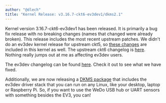 ```yaml
---
author: "@dlech"
title: "Kernel Release: v3.16.7-ckt6-ev3dev1/dkms2.1"
---
```


Kernel version 3.16.7-ckt6-ev3dev1 has been released. It is primarily a bug fix
release with no breaking changes (names that changed were already broken). This
release includes the most recent upstream patches. We didn't do an ev3dev kernel
release for upstream ckt5, so [these changes][ckt5-changelog] are included in
this kernel as well. The upstream ckt6 changelog is [here][ckt6-changelog].
Nothing really jumps out at me as affecting ev3dev users.

The ev3dev changelog can be found [here][ev3dev-changelog]. Check it out to see
what we have fixed.

Additionally, we are now releasing a [DKMS package] that includes the ev3dev driver
stack that you can run on any Linux, like your desktop, laptop or Raspberry Pi.
So, if you want to use the WeDo USB hub or UART sensors with something besides
the EV3, you can!

[ckt5-changelog]: https://lists.ubuntu.com/archives/kernel-team/2015-February/053889.html
[ckt6-changelog]: https://lists.ubuntu.com/archives/kernel-team/2015-February/054254.html
[ev3dev-changelog]: https://github.com/ev3dev/ev3dev-kpkg/blob/ev3dev-jessie/debian/changelog
[DKMS package]: https://github.com/ev3dev/lego-linux-drivers-dkms